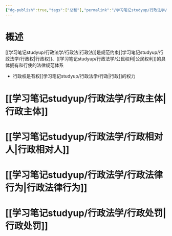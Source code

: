 ```yaml
---
{"dg-publish":true,"tags":["总和"],"permalink":"/学习笔记studyup/行政法学/行政法学/","dgPassFrontmatter":true,"created":"2024-09-12T13:36:03.907+08:00","updated":"2024-11-13T18:42:50.348+08:00"}
---
```


# 概述
[[学习笔记studyup/行政法学/行政法\|行政法]]是规范约束[[学习笔记studyup/行政法学/行政权\|行政权]]、[[学习笔记studyup/行政法学/公民权利\|公民权利]]的具体拥有和行使的法律规范体系
- 行政权是有权[[学习笔记studyup/行政法学/行政\|行政]]的权力
# [[学习笔记studyup/行政法学/行政主体\|行政主体]]
# [[学习笔记studyup/行政法学/行政相对人\|行政相对人]]
# [[学习笔记studyup/行政法学/行政法律行为\|行政法律行为]]
# [[学习笔记studyup/行政法学/行政处罚\|行政处罚]]